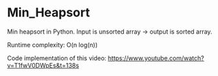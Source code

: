 # Min_Heapsort
Min heapsort in Python. Input is unsorted array -> output is sorted array.

Runtime complexity:
  O(n log(n))

Code implementation of this video:
https://www.youtube.com/watch?v=T1fwV0DWpEs&t=138s
